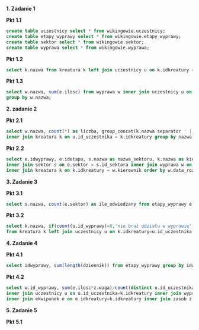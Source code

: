 **1. Zadanie 1**

**Pkt 1.1**
```sql
create table uczestnicy select * from wikingowie.uczestnicy;
create table etapy_wyprawy select * from wikingowie.etapy_wyprawy;
create table sektor select * from wikingowie.sektor;
create table wyprawa select * from wikingowie.wyprawa;
```

**Pkt 1.2**
```sql
select k.nazwa from kreatura k left join uczestnicy u on k.idkreatury = u.id_uczestnika where u.id_uczestnika is null;
```

**Pkt 1.3**
```sql
select w.nazwa, sum(e.ilosc) from wyprawa w inner join uczestnicy u on w.id_wyprawy = u.id_wyprawy inner join ekwipunek e on u.id_uczestnika = e.idkreatury
group by w.nazwa; 
```


**2. zadanie 2**

**Pkt 2.1**
```sql
select w.nazwa, count(*) as liczba, group_concat(k.nazwa separator ' | ') as nazwy from wyprawa w inner join uczestnicy u on w.id_wyprawy = u.id_wyprawy
inner join kreatura k on u.id_uczestnika = k.idkreatury group by nazwa;
```

**Pkt 2.2**
```sql
select e.idwyprawy, e.idetapu, s.nazwa as nazwa_sektoru, k.nazwa as kierownik, w.data_rozpoczecia, e.kolejnosc from etapy_wyprawy e 
inner join sektor s on e.sektor = s.id_sektora inner join wyprawa w on e.idwyprawy = w.id_wyprawy
inner join kreatura k on k.idkreatury = w.kierownik order by w.data_rozpoczecia, e.kolejnosc;
```

**3. Zadanie 3**

**Pkt 3.1**
```sql
select s.nazwa, count(e.sektor) as ile_odwiedzany from etapy_wyprawy e right join sektor s on e.sektor=s.id_sektora group by s.nazwa;
```

**Pkt 3.2**
```sql
select k.nazwa, if(count(u.id_wyprawy)=0,'nie brał udziału w wyprawie','brał udział w wyprawie') as czy_brał_udział
from kreatura k left join uczestnicy u on k.idkreatury=u.id_uczestnika group by k.nazwa;
```


**4. Zadanie 4**

**Pkt 4.1**
```sql
select idwyprawy, sum(length(dziennik)) from etapy_wyprawy group by idwyprawy having sum(length(dziennik)) < 400;
```

**Pkt 4.2**
```sql
select w.id_wyprawy, sum(e.ilosc*z.waga)/count(distinct u.id_uczestnika) as waga_ekwipunku from kreatura k 
inner join uczestnicy u on u.id_uczestnika=k.idkreatury inner join wyprawa w on u.id_wyprawy=w.id_wyprawy 
inner join ekwipunek e on e.idkreatury=k.idkreatury inner join zasob z on e.idzasobu= z.idzasobu group by w.id_wyprawy;
```


**5. Zadanie 5**

**Pkt 5.1**
```sql

```
